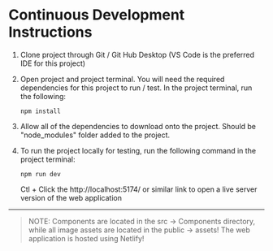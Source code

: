 # Continuous Development Instructions

1. Clone project through Git / Git Hub Desktop (VS Code is the preferred IDE for this project)

2. Open project and project terminal. You will need the required dependencies for this project to run / test. In the project terminal, run the following:
    
    ` npm install `

3. Allow all of the dependencies to download onto the project. Should be "node_modules" folder added to the project.

4. To run the project locally for testing, run the following command in the project terminal:

    ` npm run dev `

    Ctl + Click the http://localhost:5174/ or similar link to open a live server version of the web application

---

> NOTE: Components are located in the src -> Components directory, while all image assets are located in the public -> assets! The web application is hosted using Netlify!